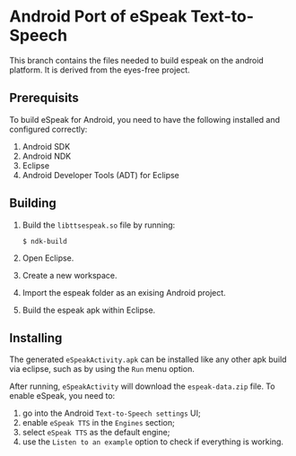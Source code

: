 # Android Port of eSpeak Text-to-Speech

This branch contains the files needed to build espeak on the android platform.
It is derived from the eyes-free project.

## Prerequisits

To build eSpeak for Android, you need to have the following installed and
configured correctly:

1.  Android SDK
2.  Android NDK
3.  Eclipse
4.  Android Developer Tools (ADT) for Eclipse

## Building

1.  Build the `libttsespeak.so` file by running:

        $ ndk-build
2.  Open Eclipse.
3.  Create a new workspace.
4.  Import the espeak folder as an exising Android project.
5.  Build the espeak apk within Eclipse.

## Installing

The generated `eSpeakActivity.apk` can be installed like any other apk build
via eclipse, such as by using the `Run` menu option.

After running, `eSpeakActivity` will download the `espeak-data.zip` file. To
enable eSpeak, you need to:

1.  go into the Android `Text-to-Speech settings` UI;
2.  enable `eSpeak TTS` in the `Engines` section;
3.  select `eSpeak TTS` as the default engine;
4.  use the `Listen to an example` option to check if everything is working.
